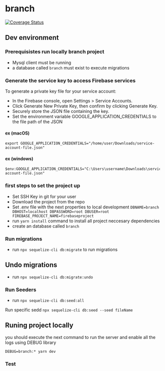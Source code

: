# branch

[![Coverage Status](https://coveralls.io/repos/github/cristiannietodev91/branch/badge.svg?branch=main)](https://coveralls.io/github/cristiannietodev91/branch?branch=main)

## Dev environment


### Prerequisistes run locally branch project

- Mysql client must be running
- a database called ``branch`` must exist to execute migrations

### Generate the service key to access Firebase services

To generate a private key file for your service account:
- In the Firebase console, open Settings > Service Accounts.
- Click Generate New Private Key, then confirm by clicking Generate Key.
- Securely store the JSON file containing the key.
- Set the environment variable GOOGLE_APPLICATION_CREDENTIALS to the file path of the JSON

#### **ex (macOS)**
```
export GOOGLE_APPLICATION_CREDENTIALS="/home/user/Downloads/service-account-file.json"
```
#### **ex (windows)**
```
$env:GOOGLE_APPLICATION_CREDENTIALS="C:\Users\username\Downloads\service-account-file.json"
```
### first steps to set the project up

- Set SSH Key in git for your user
- Download the project from the repo
- Set .env file with the next properties to local development
    ``DBNAME=branch
    DBHOST=localhost
    DBPASSWORD=root
    DBUSER=root
    FIREBASE_PROJECT_NAME=firebaseproject
    ``
- run ``yarn install`` command to install all project neccesary dependencies
- create an database called ``branch``

### Run migrations
- run ``npx sequelize-cli db:migrate`` to run migrations

## Undo migrations
- run ``npx sequelize-cli db:migrate:undo``

### Run Seeders
- run ``npx sequelize-cli db:seed:all`` 

Run specific sedd ``npx sequelize-cli db:seed --seed fileName``

## Runing project locally

you should execute the next command to run the server and enable all the logs using DEBUG library

``DEBUG=branch:* yarn dev``


### Test

